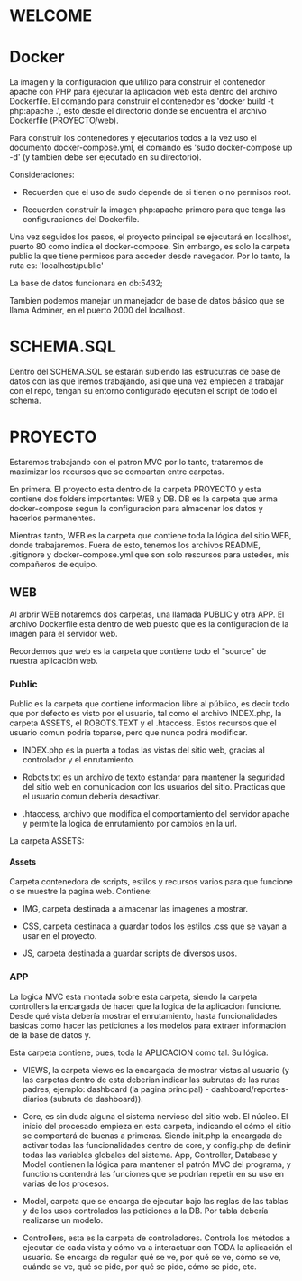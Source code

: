 # WELCOME

# Docker
La imagen y la configuracion que utilizo para construir el contenedor apache con PHP para ejecutar la aplicacion web esta dentro del archivo Dockerfile.
El comando para construir el contenedor es 'docker build -t php:apache .', esto desde el directorio donde se encuentra el archivo Dockerfile (PROYECTO/web).

Para construir los contenedores y ejecutarlos todos a la vez uso el documento docker-compose.yml, el comando es 'sudo docker-compose up -d' (y tambien debe ser ejecutado en su directorio).

Consideraciones:
- Recuerden que el uso de sudo depende de si tienen o no permisos root.

- Recuerden construir la imagen php:apache primero para que tenga las configuraciones del Dockerfile.

Una vez seguidos los pasos, el proyecto principal se ejecutará en localhost, puerto 80 como indica el docker-compose. Sin embargo, es solo la carpeta public la que tiene permisos para acceder desde navegador. Por lo tanto, la ruta es: 'localhost/public'

La base de datos funcionara en db:5432;

Tambien podemos manejar un manejador de base de datos básico que se llama Adminer, en el puerto 2000 del localhost.

# SCHEMA.SQL
Dentro del SCHEMA.SQL se estarán subiendo las estrucutras de base de datos con las que iremos trabajando, asi que una vez empiecen a trabajar con el repo, tengan su entorno configurado ejecuten el script de todo el schema.

# PROYECTO
Estaremos trabajando con el patron MVC por lo tanto, trataremos de maximizar los recursos que se compartan entre carpetas.

En primera. El proyecto esta dentro de la carpeta PROYECTO y esta contiene dos folders importantes: WEB y DB. DB es la carpeta que arma docker-compose segun la configuracion para almacenar los datos y hacerlos permanentes.

Mientras tanto, WEB es la carpeta que contiene toda la lógica del sitio WEB, donde trabajaremos. Fuera de esto, tenemos los archivos README, .gitignore y docker-compose.yml que son solo rescursos para ustedes, mis compañeros de equipo.

## WEB
Al arbrir WEB notaremos dos carpetas, una llamada PUBLIC y otra APP. El archivo Dockerfile esta dentro de web puesto que es la configuracion de la imagen para el servidor web.

Recordemos que web es la carpeta que contiene todo el "source" de nuestra aplicación web.

### Public
Public es la carpeta que contiene informacion libre al público, es decir todo que por defecto es visto por el usuario, tal como el archivo INDEX.php, la carpeta ASSETS, el ROBOTS.TEXT y el .htaccess. Estos recursos que el usuario comun podria toparse, pero que nunca podrá modificar.

- INDEX.php es la puerta a todas las vistas del sitio web, gracias al controlador y el enrutamiento.

- Robots.txt es un archivo de texto estandar para mantener la seguridad del sitio web en comunicacion con los usuarios del sitio. Practicas que el usuario comun deberia desactivar.

- .htaccess, archivo que modifica el comportamiento del servidor apache y permite la logica de enrutamiento por cambios en la url.

La carpeta ASSETS:
#### Assets
Carpeta contenedora de scripts, estilos y recursos varios para que funcione o se muestre la pagina web. Contiene:

- IMG, carpeta destinada a almacenar las imagenes a mostrar.

- CSS, carpeta destinada a guardar todos los estilos .css que se vayan a usar en el proyecto.

- JS, carpeta destinada a guardar scripts de diversos usos.

### APP

La logica MVC esta montada sobre esta carpeta, siendo la carpeta controllers la encargada de hacer que la logica de la aplicacion funcione. Desde qué vista debería mostrar el enrutamiento, hasta funcionalidades basicas como hacer las peticiones a los modelos para extraer información de la base de datos y.

Esta carpeta contiene, pues, toda la APLICACION como tal. Su lógica.

- VIEWS, la carpeta views es la encargada de mostrar vistas al usuario (y las carpetas dentro de esta deberian indicar las subrutas de las rutas padres; ejemplo: dashboard (la pagina principal) - dashboard/reportes-diarios (subruta de dashboard)).

- Core, es sin duda alguna el sistema nervioso del sitio web. El núcleo. El inicio del procesado empieza en esta carpeta, indicando el cómo el sitio se comportará de buenas a primeras. Siendo init.php la encargada de activar todas las funcionalidades dentro de core, y config.php de definir todas las variables globales del sistema. App, Controller, Database y Model contienen la lógica para mantener el patrón MVC del programa, y functions contendrá las funciones que se podrían repetir en su uso en varias de los procesos.

- Model, carpeta que se encarga de ejecutar bajo las reglas de las tablas y de los usos controlados las peticiones a la DB. Por tabla debería realizarse un modelo.

- Controllers, esta es la carpeta de controladores. Controla los métodos a ejecutar de cada vista y cómo va a interactuar con TODA la aplicación el usuario. Se encarga de regular qué se ve, por qué se ve, cómo se ve, cuándo se ve, qué se pide, por qué se pide, cómo se pide, etc.

